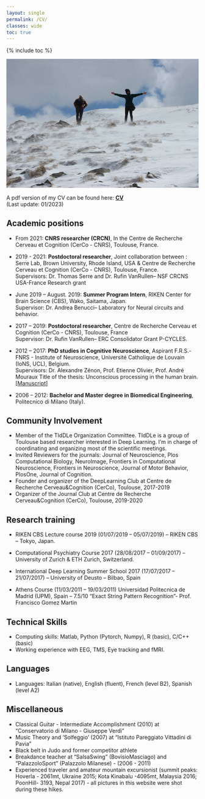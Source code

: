 ```yaml
---
layout: single
permalink: /CV/
classes: wide
toc: true
---
```

{% include toc %}

<img src="/assets/images/CVpic.jpg" alt="climbing up"> 

A pdf version of my CV can be found here: <a href="/pdf/CValamia2022.pdf" target="_blank"><b>CV</b></a><br> (Last update: 01/2023)


## Academic positions
* From 2021: **CNRS researcher (CRCN)**, In the Centre de Recherche Cerveau et Cognition (CerCo - CNRS), Toulouse, France. <br />

* 2019 - 2021: **Postdoctoral researcher**, Joint collaboration between : Serre Lab, Brown University, Rhode Island, USA & Centre de Recherche Cerveau et Cognition (CerCo - CNRS), Toulouse, France. <br />
Supervisors: Dr. Thomas Serre and Dr. Rufin VanRullen– NSF CRCNS USA-France Research grant

* June 2019 – August. 2019: **Summer Program Intern**, RIKEN Center for Brain Science (CBS), Wako, Saitama, Japan. <br />
Supervisor: Dr. Andrea Benucci– Laboratory for Neural circuits and behavior. <br />

* 2017 – 2019: **Postdoctoral researcher**, Centre de Recherche Cerveau et Cognition (CerCo - CNRS), Toulouse, France  <br />
Supervisor: Dr. Rufin VanRullen– ERC Consolidator Grant P-CYCLES.  <br />

* 2012 – 2017: **PhD studies in Cognitive Neuroscience**, Aspirant F.R.S.-FNRS - Institute of Neuroscience, Université Catholique de Louvain (IoNS, UCL), Belgium. <br />
Supervisors: Dr. Alexandre Zénon, Prof. Etienne Olivier, Prof. André Mouraux 
Title of the thesis: Unconscious processing in the human brain. [[Manuscript]](https://dial.uclouvain.be/pr/boreal/object/boreal%3A187768/datastream/PDF_01/view) <br>

* 2006 – 2012: **Bachelor and Master degree in Biomedical Engineering**, Politecnico di Milano (Italy). <br />

## Community Involvement 
* Member of the TIdDLe Organization Committee. TIdDLe is a group of Toulouse based researcher interested in Deep Learning. I’m in charge of coordinating and organizing most of the scientific meetings.
* Invited Reviewers for the journals: Journal of Neuroscience, Plos Computational Biology, NeuroImage, Frontiers in Computational Neuroscience, Frontiers in Neuroscience, Journal of Motor Behavior, PlosOne, Journal of Cognition. 
* Founder and organizer of the DeepLearning Club at Centre de Recherche Cerveau&Cognition (CerCo), Toulouse, 2017-2019
* Organizer of the Journal Club at Centre de Recherche Cerveau&Cognition (CerCo), Toulouse, 2019-2020


## Research training
* RIKEN CBS Lecture course 2019 (01/07/2019 – 05/07/2019) – RIKEN CBS – Tokyo, Japan. <br />

* Computational Psychiatry Course 2017 (28/08/2017 – 01/09/2017) – University of Zurich & ETH Zurich, Switzerland. <br />

* International Deep Learning Summer School 2017 (17/07/2017 – 21/07/2017) – University of Deusto – Bilbao, Spain <br />

* Athens Course (11/03/2011 – 19/03/2011) Universidad Politecnica de Madrid (UPM), Spain – 7.5/10
“Exact String Pattern Recognition”- Prof. Francisco Gomez Martin <br />


## Technical Skills 
* Computing skills: Matlab, Python (Pytorch, Numpy), R (basic), C/C++ (basic)
* Working experience with EEG, TMS, Eye tracking and fMRI.

## Languages
* Languages: Italian (native), English (fluent), French (level B2), Spanish (level A2)

## Miscellaneous
* Classical Guitar - Intermediate Accomplishment (2010) at “Conservatorio di Milano - Giuseppe Verdi”
* Music Theory and ‘Solfeggio’ (2007) at “Istituto Pareggiato Vittadini di Pavia”
* Black belt in Judo and former competitor athlete
* Breakdance teacher at “SalsaSwing” (BovisioMasciago) and “PalazzoloSport” (Palazzolo Milanese) - (2006 - 2011)
* Experienced traveler and amateur mountain excursionist (summit peaks: Hoverla - 2061mt, Ukraine 2015; Kota Kinabalu -4095mt, Malaysia 2016; PoonHill- 3193, Nepal 2017) - all pictures in this website were shot during these hikes.

